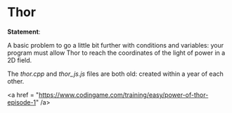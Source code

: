 # Thor

**Statement**:

A basic problem to go a little bit further with conditions and variables: your program must allow Thor to reach the coordinates of the light of power in a 2D field.

</hr>

The *thor.cpp* and *thor_js.js* files are both old: created within a year of each other.

<a href = "https://www.codingame.com/training/easy/power-of-thor-episode-1" /a>
    